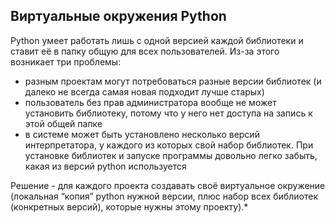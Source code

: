 ## Виртуальные окружения Python
Python умеет работать лишь с одной версией каждой библиотеки и ставит её в папку общую для всех пользователей. Из-за этого возникает три проблемы:
* разным проектам могут потребоваться разные версии библиотек (и далеко не всегда самая новая подходит лучше старых)
* пользователь без прав администратора вообще не может установить библиотеку, потому что у него нет доступа на запись к этой общей папке
* в системе может быть установлено несколько версий интерпретатора, у каждого из которых свой набор библиотек. При установке библиотек и запуске программы довольно легко забыть, какая из версий python используется

Решение - для каждого проекта создавать своё виртуальное окружение (локальная “копия” python нужной версии, плюс набор всех библиотек (конкретных версий), которые нужны этому проекту).*